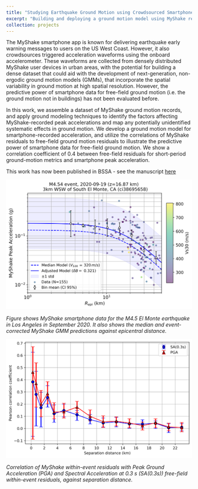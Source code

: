 ```yaml
---
title: "Studying Earthquake Ground Motion using Crowdsourced Smartphone Records"
excerpt: "Building and deploying a ground motion model using MyShake records <br/><img src='/images/myshake_gmm_event_plot.png'>"
collection: projects
---
```


The MyShake smartphone app is known for delivering earthquake early warning messages to users on the US West Coast. However, it also crowdsources triggered acceleration waveforms using the onboard accelerometer. These waveforms are collected from densely distributed MyShake user devices in urban areas, with the potential for building a dense dataset that could aid with the development of next-generation, non-ergodic ground motion models (GMMs), that incorporate the spatial variability in ground motion at high spatial resolution. However, the predictive power of smartphone data for free-field ground motion (i.e. the ground motion not in buildings) has not been evaluated before.

In this work, we assemble a dataset of MyShake ground motion records, and apply ground modeling techniques to identify the factors affecting MyShake-recorded peak accelerations and map any potentially unidentified systematic effects in ground motion. We develop a ground motion model for smartphone-recorded acceleration, and utilize the correlations of MyShake residuals to free-field ground motion residuals to illustrate the predictive power of smartphone data for free-field ground motion. We show a correlation coefficient of 0.4 between free-field residuals for short-period ground-motion metrics and smartphone peak acceleration.

This work has now been published in BSSA - see the manuscript [here](https://doi.org/10.1785/0120240209)

![MyShake data and GMM prediction for the M4.5 El Monte earthquake](/images/myshake_gmm_event_plot.png)

*Figure shows MyShake smartphone data for the M4.5 El Monte earthquake in Los Angeles in September 2020. It also shows the median and event-corrected MyShake GMM predictions against epicentral distance.*

![MyShake and free-field within-event residual correlation](/images/free_field_vs_myshake_within_ev_resids_aggregated_pearsonr.png)

*Correlation of MyShake within-event residuals with Peak Ground Acceleration (PGA) and Spectral Acceleration at 0.3 s (SA(0.3s)) free-field within-event residuals, against separation distance.*
